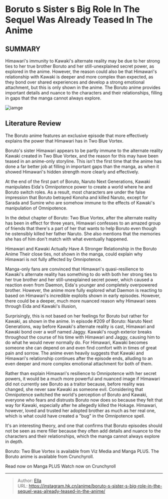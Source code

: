 # Boruto s Sister s Big Role In The Sequel Was Already Teased In The Anime


## SUMMARY 



  Himawari&#39;s immunity to Kawaki&#39;s alternate reality may be due to her strong ties to her true brother Boruto and her still-unexplained secret power, as explored in the anime.   However, the reason could also be that Himawari&#39;s relationship with Kawaki is deeper and more complex than expected, as they bond over shared experiences and develop a strong emotional attachment, but this is only shown in the anime.   The Boruto anime provides important details and nuance to the characters and their relationships, filling in gaps that the manga cannot always explore.  

![iamge](https://static1.srcdn.com/wordpress/wp-content/uploads/2023/07/boruto_kawaki-and-himawari.jpeg)

## Literature Review

The Boruto anime features an exclusive episode that more effectively explains the power that Himawari has in Two Blue Vortex.




Boruto&#39;s sister Himawari appears to be partly immune to the alternate reality Kawaki created in Two Blue Vortex, and the reason for this may have been teased in an anime-only storyline. This isn&#39;t the first time that the anime has done a far better job at filling in important gaps than the manga, as when it showed Himawari&#39;s hidden strength more clearly and effectively.




At the end of the first part of Boruto, Naruto Next Generations, Kawaki manipulates Eida&#39;s Omnipotence power to create a world where he and Boruto switch roles. As a result, most characters are under the false impression that Boruto betrayed Konoha and killed Naruto, except for Sarada and Sumire who are somehow immune to the effects of Kawaki&#39;s manipulation of Omnipotence.

          

In the debut chapter of Boruto: Two Blue Vortex, after the alternate reality has been in effect for three years, Himawari confesses to an amazed group of friends that there&#39;s a part of her that wants to help Boruto even though he ostensibly killed her father Naruto. She also mentions that the memories she has of him don&#39;t match with what eventually happened.


 Himawari and Kawaki Actually Have A Stronger Relationship in the Boruto Anime 
Their close ties, not shown in the manga, could explain why Himawari is not fully affected by Omnipotence.
          




Manga-only fans are convinced that Himawari&#39;s quasi-resilience to Kawaki&#39;s alternate reality has something to do with both her strong ties to her true brother and her still-unexplained secret power, which caused a reaction even from Daemon, Eida&#39;s younger and completely overpowered brother. However, the anime more fully explored what Daemon is reacting to based on Himawari&#39;s incredible exploits shown in early episodes. However, there could be a deeper, much more nuanced reason why Himawari sees through Eida and Kawaki&#39;s illusion,

Surprisingly, this is not based on her feelings for Boruto but rather for Kawaki, as shown in the anime. In episode #209 of Boruto: Naruto Next Generations, way before Kawaki&#39;s alternate reality is cast, Himawari and Kawaki bond over a wolf named Jaggy. Kawaki&#39;s rough exterior breaks throughout the course of his time with Himawari and Jaggy, causing him to do what he would never normally do. For Himawari, Kawaki becomes someone she can depend on and even find comfort with in times of great pain and sorrow. The anime even heavily suggests that Kawaki and Himawari&#39;s relationship continues after the episode ends, alluding to an even deeper and more complex emotional attachment for both of them.




          

Rather than explain Himawari&#39;s resilience to Omnipotence with her secret powers, it would be a much more powerful and nuanced image if Himawari did not currently see Boruto as a traitor because, before reality was changed, she never saw Kawaki as someone evil. Considering that Omnipotence switched the world&#39;s perception of Boruto and Kawaki, everyone who fears and distrusts Boruto now does so because they felt that way for Kawaki, especially after he allegedly killed the Hokage. Himawari, however, loved and trusted her adopted brother as much as her real one, which is what could have created a &#34;bug&#34; in the Omnipotence spell.

It&#39;s an interesting theory, and one that confirms that Boruto episodes should not be seen as mere filler because they often add details and nuance to the characters and their relationships, which the manga cannot always explore in depth.




Boruto: Two Blue Vortex is available from Viz Media and Manga PLUS. The Boruto anime is available from Crunchyroll.

Read now on Manga PLUS Watch now on Crunchyroll



---

> Author: [Ella](https://instagram.hk.cn/)  
> URL: https://instagram.hk.cn/anime/boruto-s-sister-s-big-role-in-the-sequel-was-already-teased-in-the-anime/  

